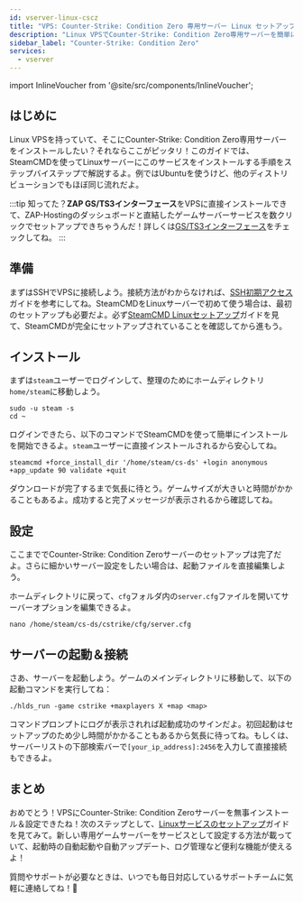 ```yaml
---
id: vserver-linux-cscz
title: "VPS: Counter-Strike: Condition Zero 専用サーバー Linux セットアップ"
description: "Linux VPSでCounter-Strike: Condition Zero専用サーバーを簡単にホスティングする方法をチェック → 今すぐ詳しく見る"
sidebar_label: "Counter-Strike: Condition Zero"
services:
  - vserver
---
```


import InlineVoucher from '@site/src/components/InlineVoucher';

## はじめに
Linux VPSを持っていて、そこにCounter-Strike: Condition Zero専用サーバーをインストールしたい？それならここがピッタリ！このガイドでは、SteamCMDを使ってLinuxサーバーにこのサービスをインストールする手順をステップバイステップで解説するよ。例ではUbuntuを使うけど、他のディストリビューションでもほぼ同じ流れだよ。

:::tip
知ってた？**ZAP GS/TS3インターフェース**をVPSに直接インストールできて、ZAP-Hostingのダッシュボードと直結したゲームサーバーサービスを数クリックでセットアップできちゃうんだ！詳しくは[GS/TS3インターフェース](vserver-linux-gs-interface.md)をチェックしてね。
:::

<InlineVoucher />

## 準備

まずはSSHでVPSに接続しよう。接続方法がわからなければ、[SSH初期アクセス](vserver-linux-ssh.md)ガイドを参考にしてね。SteamCMDをLinuxサーバーで初めて使う場合は、最初のセットアップも必要だよ。必ず[SteamCMD Linuxセットアップ](vserver-linux-steamcmd.md)ガイドを見て、SteamCMDが完全にセットアップされていることを確認してから進もう。

## インストール

まずは`steam`ユーザーでログインして、整理のためにホームディレクトリ`home/steam`に移動しよう。
```
sudo -u steam -s
cd ~
```

ログインできたら、以下のコマンドでSteamCMDを使って簡単にインストールを開始できるよ。`steam`ユーザーに直接インストールされるから安心してね。
```
steamcmd +force_install_dir '/home/steam/cs-ds' +login anonymous +app_update 90 validate +quit
```

ダウンロードが完了するまで気長に待とう。ゲームサイズが大きいと時間がかかることもあるよ。成功すると完了メッセージが表示されるから確認してね。

## 設定

ここまででCounter-Strike: Condition Zeroサーバーのセットアップは完了だよ。さらに細かいサーバー設定をしたい場合は、起動ファイルを直接編集しよう。

ホームディレクトリに戻って、`cfg`フォルダ内の`server.cfg`ファイルを開いてサーバーオプションを編集できるよ。
```
nano /home/steam/cs-ds/cstrike/cfg/server.cfg
```

## サーバーの起動＆接続

さあ、サーバーを起動しよう。ゲームのメインディレクトリに移動して、以下の起動コマンドを実行してね：
```
./hlds_run -game cstrike +maxplayers X +map <map>
```

コマンドプロンプトにログが表示されれば起動成功のサインだよ。初回起動はセットアップのため少し時間がかかることもあるから気長に待ってね。もしくは、サーバーリストの下部検索バーで`[your_ip_address]:2456`を入力して直接接続もできるよ。

## まとめ

おめでとう！VPSにCounter-Strike: Condition Zeroサーバーを無事インストール＆設定できたね！次のステップとして、[Linuxサービスのセットアップ](vserver-linux-create-gameservice.md)ガイドを見てみて。新しい専用ゲームサーバーをサービスとして設定する方法が載っていて、起動時の自動起動や自動アップデート、ログ管理など便利な機能が使えるよ！

質問やサポートが必要なときは、いつでも毎日対応しているサポートチームに気軽に連絡してね！🙂

<InlineVoucher />